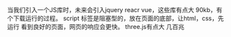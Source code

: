 当我们引入一个JS库时，未来会引入jquery reacr vue，这些库有点大 90kb，有个下载运行的过程。
script 标签是阻塞型的，放在页面的底部，让html，css，先运行 看到良好的页面，网页的响应会更快。 
three.js有点大 几百兆 